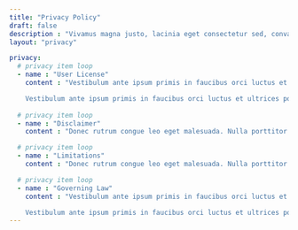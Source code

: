 ```yaml
---
title: "Privacy Policy"
draft: false
description : "Vivamus magna justo, lacinia eget consectetur sed, convallis at tellus. Vivamus magna justo, lacinia eget consectetur sed, convallis at tellus. Cras ultricies ligula sed magna dictum porta."
layout: "privacy"

privacy:
  # privacy item loop
  - name : "User License"
    content : "Vestibulum ante ipsum primis in faucibus orci luctus et ultrices posuere cubilia Curae; Donec velit neque, auctor sit amet aliquam vel, ullamcorper sit amet ligula. Vivamus suscipit tortor eget felis porttitor volutpat. Proin eget tortor risus. Vivamus magna justo, lacinia eget consectetur sed, convallis at tellus. Curabitur aliquet quam id dui posuere blandit. Sed porttitor lectus nibh. Nulla quis lorem ut libero malesuada feugiat. Curabitur non nulla sit amet nisl tempus convallis quis ac lectus. Curabitur non nulla sit amet nisl tempus convallis quis ac lectus. Mauris blandit aliquet elit, eget tincidunt nibh pulvinar a.

    Vestibulum ante ipsum primis in faucibus orci luctus et ultrices posuere cubilia Curae; Donec velit neque, auctor sit amet aliquam vel, ullamcorper sit amet ligula. Vivamus suscipit tortor eget felis porttitor volutpat. Proin eget tortor risus. Vivamus magna justo, lacinia eget consectetur sed, convallis at tellus. Curabitur aliquet quam id dui posuere blandit. Sed porttitor lectus nibh. Nulla quis lorem ut libero malesuada feugiat. Curabitur non nulla sit amet nisl tempus convallis quis ac lectus. Curabitur non nulla sit amet nisl tempus convallis quis ac lectus. Mauris blandit aliquet elit, eget tincidunt nibh pulvinar a."
              
  # privacy item loop
  - name : "Disclaimer"
    content : "Donec rutrum congue leo eget malesuada. Nulla porttitor accumsan tincidunt. Vivamus suscipit tortor eget felis porttitor volutpat. Lorem ipsum dolor sit amet, consectetur adipiscing elit. Lorem ipsum dolor sit amet, consectetur adipiscing elit. Curabitur aliquet quam id dui posuere blandit. Donec sollicitudin molestie malesuada. Donec rutrum congue leo eget malesuada. Curabitur non nulla sit amet nisl tempus convallis quis ac lectus. Vivamus magna justo, lacinia eget consectetur sed, convallis at tellus."

  # privacy item loop 
  - name : "Limitations"
    content : "Donec rutrum congue leo eget malesuada. Nulla porttitor accumsan tincidunt. Vivamus suscipit tortor eget felis porttitor volutpat. Lorem ipsum dolor sit amet, consectetur adipiscing elit. Lorem ipsum dolor sit amet, consectetur adipiscing elit. Curabitur aliquet quam id dui posuere blandit. Donec sollicitudin molestie malesuada. Donec rutrum congue leo eget malesuada. Curabitur non nulla sit amet nisl tempus convallis quis ac lectus. Vivamus magna justo, lacinia eget consectetur sed, convallis at tellus."

  # privacy item loop 
  - name : "Governing Law"
    content : "Vestibulum ante ipsum primis in faucibus orci luctus et ultrices posuere cubilia Curae; Donec velit neque, auctor sit amet aliquam vel, ullamcorper sit amet ligula. Vivamus suscipit tortor eget felis porttitor volutpat. Proin eget tortor risus. Vivamus magna justo, lacinia eget consectetur sed, convallis at tellus. Curabitur aliquet quam id dui posuere blandit. Sed porttitor lectus nibh. Nulla quis lorem ut libero malesuada feugiat. Curabitur non nulla sit amet nisl tempus convallis quis ac lectus. Curabitur non nulla sit amet nisl tempus convallis quis ac lectus. Mauris blandit aliquet elit, eget tincidunt nibh pulvinar a.

    Vestibulum ante ipsum primis in faucibus orci luctus et ultrices posuere cubilia Curae; Donec velit neque, auctor sit amet aliquam vel, ullamcorper sit amet ligula. Vivamus suscipit tortor eget felis porttitor volutpat. Proin eget tortor risus. Vivamus magna justo, lacinia eget consectetur sed, convallis at tellus. Curabitur aliquet quam id dui posuere blandit. Sed porttitor lectus nibh. Nulla quis lorem ut libero malesuada feugiat. Curabitur non nulla sit amet nisl tempus convallis quis ac lectus. Curabitur non nulla sit amet nisl tempus convallis quis ac lectus. Mauris blandit aliquet elit, eget tincidunt nibh pulvinar a."
---
```


